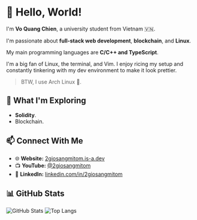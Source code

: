 # 👋 Hello, World!

I'm **Vo Quang Chien**, a university student from Vietnam 🇻🇳.

I'm passionate about **full-stack web development**, **blockchain**, and **Linux**.

My main programming languages are **C/C++ and TypeScript**.

I'm a big fan of Linux, the terminal, and Vim. I enjoy ricing my setup and constantly tinkering with my dev environment to make it look prettier.

> BTW, I use Arch Linux 🐧.

## 🧠 What I'm Exploring

- **Solidity**.
- Blockchain.

## 📫 Connect With Me

- 🌐 **Website:** [2giosangmitom.is-a.dev](https://2giosangmitom.is-a.dev/)
- 📺 **YouTube:** [@2giosangmitom](https://www.youtube.com/@2giosangmitom)
- 💼 **LinkedIn:** [linkedin.com/in/2giosangmitom](https://www.linkedin.com/in/2giosangmitom/)

## 📊 GitHub Stats

![GitHub Stats](https://github-readme-stats.vercel.app/api?username=2giosangmitom&show_icons=true&theme=merko&hide_border=true)
![Top Langs](https://github-readme-stats.vercel.app/api/top-langs/?username=2giosangmitom&layout=compact&langs_count=20&theme=merko&hide_border=true&hide=vim%20script,scss,css,dockerfile,html,cmake,nix,just)
